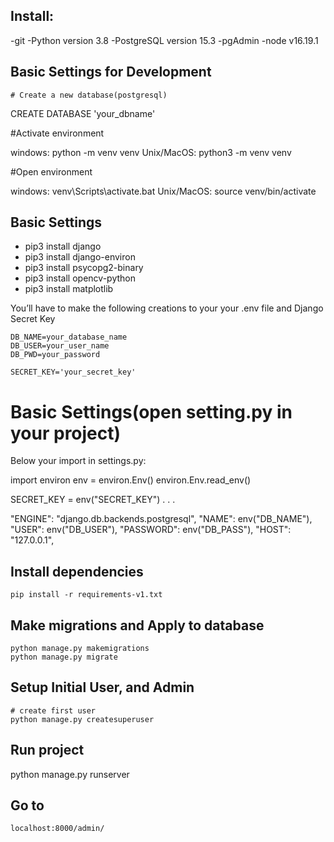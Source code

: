 ## Install:
-git
-Python version 3.8 
-PostgreSQL version 15.3
-pgAdmin
-node v16.19.1

## Basic Settings for Development

    # Create a new database(postgresql)

CREATE DATABASE 'your_dbname'

   #Activate environment

windows:    python -m venv venv
Unix/MacOS: python3 -m venv venv

   #Open environment

windows:    venv\Scripts\activate.bat
Unix/MacOS: source venv/bin/activate

## Basic Settings

- pip3 install django
- pip3 install django-environ
- pip3 install psycopg2-binary
- pip3 install opencv-python
- pip3 install matplotlib


You’ll have to make the following creations to your your .env file
and Django Secret Key

    DB_NAME=your_database_name
    DB_USER=your_user_name
    DB_PWD=your_password

    SECRET_KEY='your_secret_key'
# Basic Settings(open setting.py in your project)

Below your import in settings.py:

import environ
env = environ.Env()
environ.Env.read_env()

SECRET_KEY = env("SECRET_KEY")
.
.
.

"ENGINE": "django.db.backends.postgresql",
        "NAME": env("DB_NAME"),
        "USER": env("DB_USER"),
        "PASSWORD": env("DB_PASS"),
        "HOST": "127.0.0.1",

## Install dependencies
    pip install -r requirements-v1.txt

## Make migrations and Apply to database
    python manage.py makemigrations 
    python manage.py migrate
## Setup Initial User, and Admin

    # create first user
    python manage.py createsuperuser

## Run project

python manage.py runserver 

## Go to
    localhost:8000/admin/